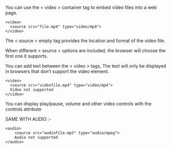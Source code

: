 You can use the < video > container tag to embed video files into a web page.

    <video>
      <source src="file.mp4" type="video/mp4">
    </video>

The < source > empty tag provides the location and format of the video file.

When different < source > options are included, the browser will choose the first one it supports.

You can add text between the < video > tags, The text will only be displayed in browsers that don’t support the video element.

    <video>
      <source src="videofile.mp4" type="video/mp4"> 
      Video not supported
    </video>

You can display play/pause, volume and other video controls with the controls attribute

SAME WITH AUDIO :-

    <audio>
        <source src="audiofile.mp3" type="audio/mpeg">
        Audio not supported
    </audio>